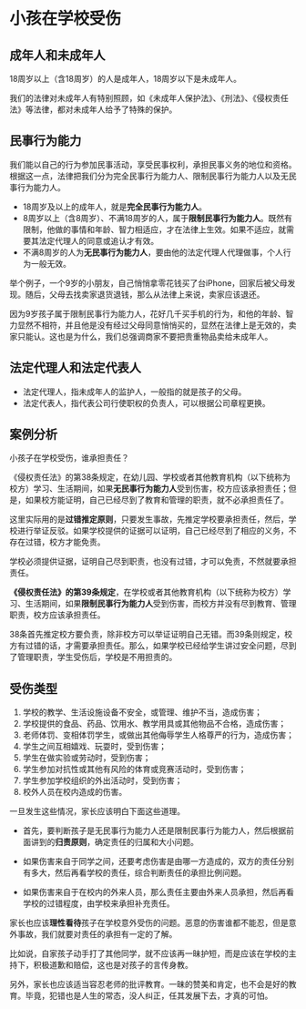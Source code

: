# 小孩在学校受伤

## 成年人和未成年人

18周岁以上（含18周岁）的人是成年人，18周岁以下是未成年人。

我们的法律对未成年人有特别照顾，如《未成年人保护法》、《刑法》、《侵权责任法》等法律，都对未成年人给予了特殊的保护。



## 民事行为能力

我们能以自己的行为参加民事活动，享受民事权利，承担民事义务的地位和资格。根据这一点，法律把我们分为完全民事行为能力人、限制民事行为能力人以及无民事行为能力人。

- 18周岁及以上的成年人，就是**完全民事行为能力人**。
- 8周岁以上（含8周岁）、不满18周岁的人，属于**限制民事行为能力人**。既然有限制，他做的事情和年龄、智力相适应，才在法律上生效。如果不适应，就需要其法定代理人的同意或追认才有效。
- 不满8周岁的人为**无民事行为能力人**，要由他的法定代理人代理做事，个人行为一般无效。

举个例子，一个9岁的小朋友，自己悄悄拿零花钱买了台iPhone，回家后被父母发现。随后，父母去找卖家退货退钱，那么从法律上来说，卖家应该退还。

因为9岁孩子属于限制民事行为能力人，花好几千买手机的行为，和他的年龄、智力显然不相符，并且他是没有经过父母同意悄悄买的，显然在法律上是无效的，卖家只能认。这也是为什么，我们总强调商家不要把贵重物品卖给未成年人。



## 法定代理人和法定代表人

- 法定代理人，指未成年人的监护人，一般指的就是孩子的父母。
- 法定代表人，指代表公司行使职权的负责人，可以根据公司章程更换。



## 案例分析

小孩子在学校受伤，谁承担责任？

《侵权责任法》的第38条规定，在幼儿园、学校或者其他教育机构（以下统称为校方）学习、生活期间，如果**无民事行为能力人**受到伤害，校方应该承担责任；但是，如果校方能证明，自己已经尽到了教育和管理的职责，就不必承担责任了。

这里实际用的是**过错推定原则**，只要发生事故，先推定学校要承担责任，然后，学校进行举证反驳。如果学校提供的证据可以证明，自己已经尽到了相应的义务，不存在过错，校方才能免责。

学校必须提供证据，证明自己尽到职责，也没有过错，才可以免责，不然就要承担责任。



**《侵权责任法》的第39条规定**，在学校或者其他教育机构（以下统称为校方）学习、生活期间，如果**限制民事行为能力人**受到伤害，而校方并没有尽到教育、管理职责，校方应该承担责任。

38条首先推定校方要负责，除非校方可以举证证明自己无错。而39条则规定，校方有过错的话，才需要承担责任。那么，如果学校已经给学生讲过安全问题，尽到了管理职责，学生受伤后，学校是不用担责的。



## 受伤类型

1. 学校的教学、生活设施设备不安全，或管理、维护不当，造成伤害；
2. 学校提供的食品、药品、饮用水、教学用具或其他物品不合格，造成伤害；
3. 老师体罚、变相体罚学生，或做出其他侮辱学生人格尊严的行为，造成伤害；
4. 学生之间互相嬉戏、玩耍时，受到伤害；
5. 学生在做实验或劳动时，受到伤害；
6. 学生参加对抗性或其他有风险的体育或竞赛活动时，受到伤害；
7. 学生参加学校组织的外出活动时，受到伤害；
8. 校外人员在校内造成的伤害。

一旦发生这些情况，家长应该明白下面这些道理。

- 首先，要判断孩子是无民事行为能力人还是限制民事行为能力人，然后根据前面讲到的**归责原则**，确定责任的归属和大小问题。

- 如果伤害来自于同学之间，还要考虑伤害是由哪一方造成的，双方的责任分别有多大，然后再看学校的责任，综合判断责任的承担比例问题。

- 如果伤害来自于在校内的外来人员，那么责任主要由外来人员承担，然后再看学校的过错程度，由学校来承担补充责任。



家长也应该**理性看待**孩子在学校意外受伤的问题。恶意的伤害谁都不能忍，但是意外事故，我们就要对责任的承担有一定的了解。

比如说，自家孩子动手打了其他同学，就不应该再一昧护短，而是应该在学校的主持下，积极道歉和赔偿，这也是对孩子的言传身教。

另外，家长也应该适当容忍老师的批评教育。一昧的赞美和肯定，也不会是好的教育。毕竟，犯错也是人生的常态，没人纠正，任其发展下去，才真的可怕。

